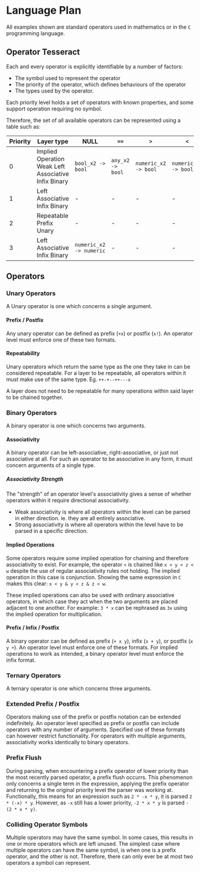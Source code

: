 # Language Plan

All examples shown are standard operators used in mathematics or in the `C` programming language.

## Operator Tesseract

Each and every operator is explicitly identifiable by a number of factors:

- The symbol used to represent the operator
- The priority of the operator, which defines behaviours of the operator
- The types used by the operator.

Each priority level holds a set of operators with known properties, and some support operation requiring no symbol.

Therefore, the set of all available operators can be represented using a table such as:

Priority | Layer type | NULL | `==` | `>` | `<` | `+` | `-` | `*` | `/` | `%`
---|---|---|---|---|---|---|---|---|---|---
0 | Implied Operation Weak Left Associative Infix Binary | `bool_x2 -> bool` | `any_x2 -> bool` | `numeric_x2 -> bool` | `numeric_x2 -> bool` | - | - | - | - | -
1 | Left Associative Infix Binary | - | - | - | - | `numeric_x2 -> numeric` | `numeric_x2 -> numeric` | - | - | -
2 | Repeatable Prefix Unary | - | - | - | - | `numeric -> numeric` | `numeric -> numeric` | - | - | -
3 | Left Associative Infix Binary | `numeric_x2 -> numeric` | - | - | - | - | - | `numeric_x2 -> numeric` | `numeric_x2 -> numeric` | `numeric_x2 -> numeric`

## Operators

### Unary Operators

A Unary operator is one which concerns a single argument.

#### Prefix / Postfix

Any unary operator can be defined as prefix (`+x`) or postfix (`x!`). An operator level must enforce one of these two formats.

#### Repeatability

Unary operators which return the same type as the one they take in can be considered repeatable. For a layer to be repeatable, all operators within it must make use of the same type. Eg. `++-+--++---x`

A layer does not need to be repeatable for many operations within said layer to be chained together.

### Binary Operators

A binary operator is one which concerns two arguments.

#### Associativity

A binary operator can be left-associative, right-associative, or just not associative at all. For such an operator to be associative in any form, it must concern arguments of a single type.

##### Associativity Strength

The "strength" of an operator level's associativity gives a sense of whether operators within it require directional associativity.

- Weak associativity is where all operators within the level can be parsed in either direction. ie. they are all entirely associative.
- Strong associativity is where all operators within the level have to be parsed in a specific direction.

#### Implied Operations

Some operators require some implied operation for chaining and therefore associativity to exist. For example, the operator `<` is chained like `x < y < z < w` despite the use of regular associativity rules not holding. The implied operation in this case is conjunction. Showing the same expression in `C` makes this clear: `x < y & y < z & z < w`.

These implied operations can also be used with ordinary associative operators, in which case they act when the two arguments are placed adjacent to one another. For example: `3 * x` can be rephrased as `3x` using the implied operation for multiplication.

#### Prefix / Infix / Postfix

A binary operator can be defined as prefix (`+ x y`), infix (`x + y`), or postfix (`x y +`). An operator level must enforce one of these formats. For implied operations to work as intended, a binary operator level must enforce the infix format.

### Ternary Operators

A ternary operator is one which concerns three arguments.

### Extended Prefix / Postfix

Operators making use of the prefix or postfix notation can be extended indefinitely. An operator level specified as prefix or postfix can include operators with any number of arguments. Specified use of these formats can however restrict functionality. For operators with multiple arguments, associativity works identically to binary operators.

### Prefix Flush

During parsing, when encountering a prefix operator of lower priority than the most recently parsed operator, a prefix flush occurrs. This phenomenon only concerns a single term in the expression, applying the prefix operator and returning to the original priority level the parser was working at. Functionally, this means for an expression such as `2 * -x * y`, it is parsed `2 * (-x) * y`. However, as `-x` still has a lower priority, `-2 * x * y` is parsed `-(2 * x * y)`.

### Colliding Operator Symbols

Multiple operators may have the same symbol. In some cases, this results in one or more operators which are left unused. The simplest case where multiple operators can have the same symbol, is when one is a prefix operator, and the other is not. Therefore, there can only ever be at most two operators a symbol can represent.
